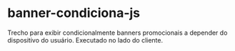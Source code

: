 # banner-condiciona-js
Trecho para exibir condicionalmente banners promocionais a depender do dispositivo do usuário. Executado no lado do cliente.
